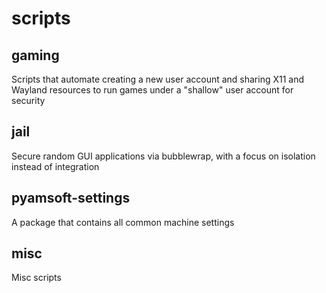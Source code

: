 # scripts

## gaming

Scripts that automate creating a new user account and sharing X11 and Wayland resources
to run games under a "shallow" user account for security

## jail

Secure random GUI applications via bubblewrap, with a focus on isolation instead of integration

## pyamsoft-settings

A package that contains all common machine settings

## misc

Misc scripts
